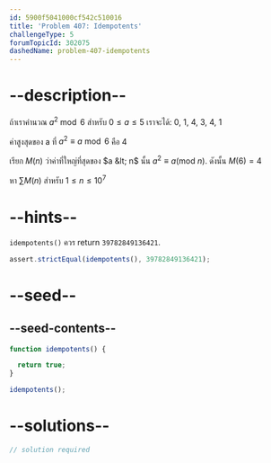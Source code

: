 ```yaml
---
id: 5900f5041000cf542c510016
title: 'Problem 407: Idempotents'
challengeType: 5
forumTopicId: 302075
dashedName: problem-407-idempotents
---
```


# --description--

ถ้าเราคำนวณ $a^2\bmod 6$ สำหรับ $0 ≤ a ≤ 5$ เราจะได้: 0, 1, 4, 3, 4, 1

ค่าสูงสุดของ a ที่ $a^2 ≡ a\bmod 6$ คือ $4$

เรียก $M(n)$ ว่าค่าที่ใหญ่ที่สุดของ $a &lt; n$ นั้น $a^2 ≡ a (\text{mod } n)$. ดังนั้น $M(6) = 4$

หา $\sum M(n)$ สำหรับ $1 ≤ n ≤ {10}^7$

# --hints--

`idempotents()` ควร return `39782849136421`.

```js
assert.strictEqual(idempotents(), 39782849136421);
```

# --seed--

## --seed-contents--

```js
function idempotents() {

  return true;
}

idempotents();
```

# --solutions--

```js
// solution required
```
